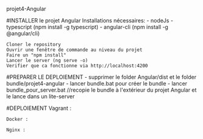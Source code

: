 projet4-Angular

#INSTALLER le projet Angular
	Installations nécessaires:
		- nodeJs
		- typescript (npm install -g typescript)
		- angular-cli (npm install -g @angular/cli)		

	Cloner le repository
	Ouvrir une fenêtre de commande au niveau du projet
	Faire un "npm install"
	Lancer le server (ng serve -o)
	Verifier que ca fonctionne via http://localhost:4200


#PREPARER LE DEPLOIEMENT
	- supprimer le folder Angular/dist et le folder bundle/projet4-angular
	- lancer bundle.bat pour créer le bundle
	- lancer bundle_pour_server.bat //recopie le bundle à l'extérieur du projet Angular et le lance dans un lite-server

#DEPLOIEMENT
	Vagrant :

	Docker :

	Nginx :





 
